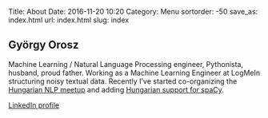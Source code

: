 Title: About
Date: 2016-11-20 10:20
Category: Menu
sortorder: -50
save_as: index.html
url: index.html
slug: index


## György Orosz

Machine Learning / Natural Language Processing engineer, Pythonista, husband, proud father. Working as a Machine Learning Engineer at LogMeIn structuring noisy textual data.
Recently I've started co-organizing the [Hungarian NLP meetup](http://www.meetup.com/Hungarian-nlp/) and adding [Hungarian support for spaCy](https://github.com/explosion/spaCy).

[LinkedIn profile](http://hu.linkedin.com/in/oroszgy)
